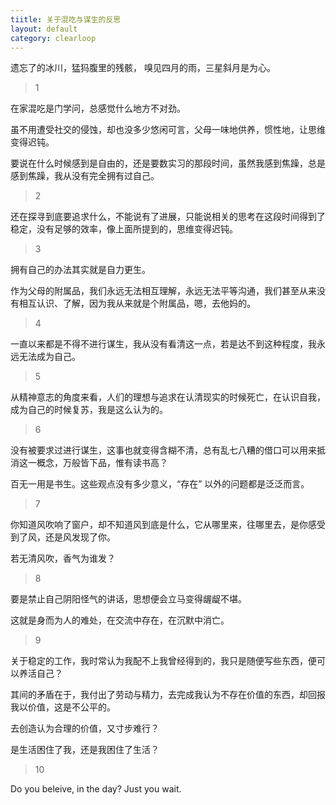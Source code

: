 ```yaml
---
tiitle: 关于混吃与谋生的反思
layout: default
category: clearloop
---
```


遗忘了的冰川，猛犸腹里的残骸，
嗅见四月的雨，三星斜月是为心。


> 1

在家混吃是门学问，总感觉什么地方不对劲。

虽不用遭受社交的侵蚀，却也没多少悠闲可言，父母一味地供养，惯性地，让思维变得迟钝。

要说在什么时候感到是自由的，还是要数实习的那段时间，虽然我感到焦躁，总是感到焦躁，我从没有完全拥有过自己。


> 2

还在探寻到底要追求什么，不能说有了进展，只能说相关的思考在这段时间得到了稳定，没有足够的效率，像上面所提到的，思维变得迟钝。


> 3

拥有自己的办法其实就是自力更生。

作为父母的附属品，我们永远无法相互理解，永远无法平等沟通，我们甚至从来没有相互认识、了解，因为我从来就是个附属品，嗯，去他妈的。


> 4

一直以来都是不得不进行谋生，我从没有看清这一点，若是达不到这种程度，我永远无法成为自己。


> 5

从精神意志的角度来看，人们的理想与追求在认清现实的时候死亡，在认识自我，成为自己的时候复苏，我是这么认为的。


> 6

没有被要求过进行谋生，这事也就变得含糊不清，总有乱七八糟的借口可以用来抵消这一概念，万般皆下品，惟有读书高？

百无一用是书生。这些观点没有多少意义，“存在” 以外的问题都是泛泛而言。


> 7

你知道风吹响了窗户，却不知道风到底是什么，它从哪里来，往哪里去，是你感受到了风，还是风发现了你。

若无清风吹，香气为谁发？


> 8

要是禁止自己阴阳怪气的讲话，思想便会立马变得龌龊不堪。

这就是身而为人的难处，在交流中存在，在沉默中消亡。


> 9

关于稳定的工作，我时常认为我配不上我曾经得到的，我只是随便写些东西，便可以养活自己？

其间的矛盾在于，我付出了劳动与精力，去完成我认为不存在价值的东西，却回报我以价值，这是不公平的。

去创造认为合理的价值，又寸步难行？

是生活困住了我，还是我困住了生活？


> 10

Do you beleive, in the day? 
Just you wait.
